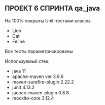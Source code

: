 ## ПРОЕКТ 6 СПРИНТА qa_java

На 100% покрыты Unit-тестами классы:
* Lion
* Cat
* Feline

Все тесты параметризированы

Используемый стек:
* java 11
* apache-maven ver 3.9.6
* maven-surefire-plugin 2.22.2
* junit 4.13.2
* jacoco-maven-plugin 0.8.8
* mockito-core 3.12.4